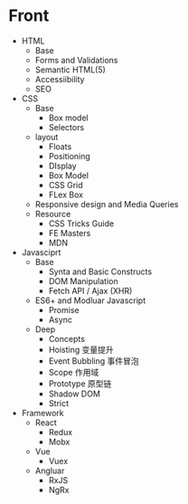 # Front

- HTML
  - Base
  - Forms and Validations
  - Semantic HTML(5)
  - Accessiibility
  - SEO
- CSS
  - Base
    - Box model
    - Selectors
  - layout
    - Floats
    - Positioning
    - DIsplay
    - Box Model
    - CSS Grid
    - FLex Box
  - Responsive design and Media Queries
  - Resource
    - CSS Tricks Guide
    - FE Masters
    - MDN
- Javasciprt
  - Base
    - Synta and Basic Constructs
    - DOM Manipulation
    - Fetch API / Ajax (XHR)
  - ES6+ and Modluar Javascript
    - Promise
    - Async
  - Deep
    - Concepts
    - Hoisting 变量提升
    - Event Bubbling 事件冒泡
    - Scope 作用域
    - Prototype 原型链
    - Shadow DOM 
    - Strict
- Framework
  - React
    - Redux
    - Mobx
  - Vue
    - Vuex
  - Angluar
    - RxJS
    - NgRx